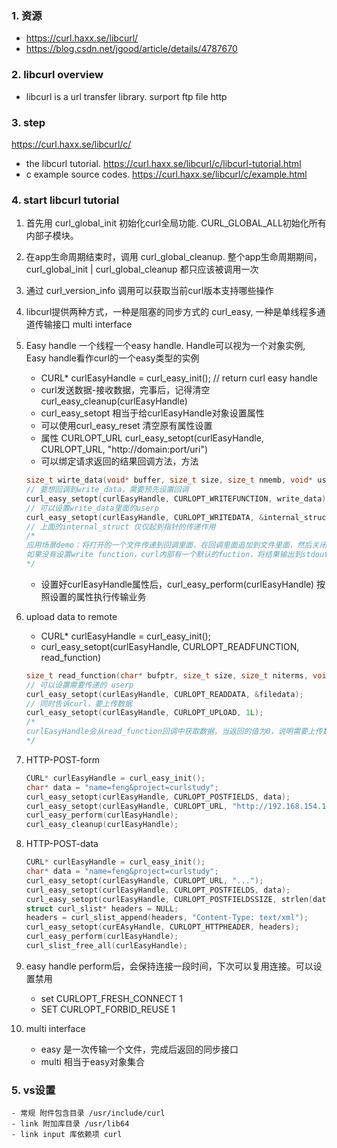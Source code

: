### 1. 资源
- https://curl.haxx.se/libcurl/
- https://blog.csdn.net/jgood/article/details/4787670

### 2. libcurl overview
- libcurl is a url transfer library. surport ftp file http

### 3. step
https://curl.haxx.se/libcurl/c/  
- the libcurl tutorial. https://curl.haxx.se/libcurl/c/libcurl-tutorial.html
- c example source codes. https://curl.haxx.se/libcurl/c/example.html

### 4. start libcurl tutorial
1. 首先用 curl_global_init 初始化curl全局功能. CURL_GLOBAL_ALL初始化所有内部子模块。
2. 在app生命周期结束时，调用 curl_global_cleanup. 整个app生命周期期间，curl_global_init | curl_global_cleanup 都只应该被调用一次
3. 通过 curl_version_info 调用可以获取当前curl版本支持哪些操作
4. libcurl提供两种方式，一种是阻塞的同步方式的 curl_easy, 一种是单线程多通道传输接口 multi interface
5. Easy handle 一个线程一个easy handle. Handle可以视为一个对象实例, Easy handle看作curl的一个easy类型的实例
    - CURL* curlEasyHandle = curl_easy_init(); // return curl easy handle
    - curl发送数据-接收数据，完事后，记得清空 curl_easy_cleanup(curlEasyHandle)
    - curl_easy_setopt 相当于给curlEasyHandle对象设置属性
    - 可以使用curl_easy_reset 清空原有属性设置
    - 属性 CURLOPT_URL curl_easy_setopt(curlEasyHandle, CURLOPT_URL, "http://domain:port/uri")
    - 可以绑定请求返回的结果回调方法，方法
    ```c
    size_t wirte_data(void* buffer, size_t size, size_t nmemb, void* userp);
    // 要想回调到write_data，需要预先设置回调
    curl_easy_setopt(curlEasyHandle, CURLOPT_WRITEFUNCTION, write_data);
    // 可以设置write_data里面的userp
    curl_easy_setopt(curlEasyHandle, CURLOPT_WRITEDATA, &internal_struct);
    // 上面的internal_struct 仅仅起到指针的传递作用
    /*
    应用场景demo：将打开的一个文件传递到回调里面，在回调里面追加到文件里面，然后关闭
    如果没有设置write function，curl内部有一个默认的fuction，将结果输出到stdout
    */
    ```
    - 设置好curlEasyHandle属性后，curl_easy_perform(curlEasyHandle) 按照设置的属性执行传输业务
6. upload data to remote
    - CURL* curlEasyHandle = curl_easy_init();
    - curl_easy_setopt(curlEasyHandle, CURLOPT_READFUNCTION, read_function)
    ```c
    size_t read_function(char* bufptr, size_t size, size_t niterms, void* userp);
    // 可以设置需要传递的 userp
    curl_easy_setopt(curlEasyHandle, CURLOPT_READDATA, &filedata);
    // 同时告诉curl，要上传数据
    curl_easy_setopt(curlEasyHandle, CURLOPT_UPLOAD, 1L);
    /*
    curlEasyHandle会从read_function回调中获取数据，当返回的值为0，说明需要上传数据结束
    */
    ```
7. HTTP-POST-form
    ```c
    CURL* curlEasyHandle = curl_easy_init();
    char* data = "name=feng&project=curlstudy";
    curl_easy_setopt(curlEasyHandle, CURLOPT_POSTFIELDS, data);
    curl_easy_setopt(curlEasyHandle, CURLOPT_URL, "http://192.168.154.128:888/game);
    curl_easy_perform(curlEasyHandle);
    curl_easy_cleanup(curlEasyHandle);
    ```

8. HTTP-POST-data
    ```c
    CURL* curlEasyHandle = curl_easy_init();
    char* data = "name=feng&project=curlstudy";
    curl_easy_setopt(curlEasyHandle, CURLOPT_URL, "...");
    curl_easy_setopt(curlEasyHandle, CURLOPT_POSTFIELDS, data);
    curl_easy_setopt(curlEasyHandle, CURLOPT_POSTFIELDSSIZE, strlen(data));
    struct curl_slist* headers = NULL;
    headers = curl_slist_append(headers, "Content-Type: text/xml");
    curl_easy_setopt(curEAsyHandle, CURLOPT_HTTPHEADER, headers);
    curl_easy_perform(curlEasyHandle);
    curl_slist_free_all(curlEasyHandle);
    ```

9. easy handle perform后，会保持连接一段时间，下次可以复用连接。可以设置禁用
    - set CURLOPT_FRESH_CONNECT 1
    - SET CURLOPT_FORBID_REUSE 1

10. multi interface
    - easy 是一次传输一个文件，完成后返回的同步接口
    - multi 相当于easy对象集合


### 5. vs设置
    - 常规 附件包含目录 /usr/include/curl
    - link 附加库目录 /usr/lib64
    - link input 库依赖项 curl

